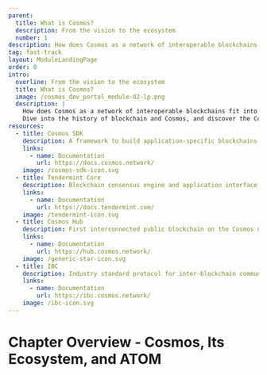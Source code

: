 ```yaml
---
parent:
  title: What is Cosmos?
  description: From the vision to the ecosystem
  number: 1
description: How does Cosmos as a network of interoperable blockchains fit into the overall development of blockchain technology?
tag: fast-track
layout: ModuleLandingPage
order: 0
intro:
  overline: From the vision to the ecosystem
  title: What is Cosmos?
  image: /cosmos_dev_portal_module-02-lp.png
  description: |
    How does Cosmos as a network of interoperable blockchains fit into the overall development of blockchain technology? <br/><br/>
    Dive into the history of blockchain and Cosmos, and discover the Cosmos ecosystem – It is a galaxy of wallets, services, tokens, and dApps. Then, get your first Cosmos Hub native token and find out how to stake your ATOM.
resources:
  - title: Cosmos SDK
    description: A framework to build application-specific blockchains
    links:
      - name: Documentation
        url: https://docs.cosmos.network/
    image: /cosmos-sdk-icon.svg
  - title: Tendermint Core
    description: Blockchain consensus engine and application interface
    links:
      - name: Documentation
        url: https://docs.tendermint.com/
    image: /tendermint-icon.svg
  - title: Cosmos Hub
    description: First interconnected public blockchain on the Cosmos network
    links:
      - name: Documentation
        url: https://hub.cosmos.network/
    image: /generic-star-icon.svg
  - title: IBC
    description: Industry standard protocol for inter-blockchain communication
    links:
      - name: Documentation
        url: https://ibc.cosmos.network/
    image: /ibc-icon.svg
---
```


# Chapter Overview - Cosmos, Its Ecosystem, and ATOM
